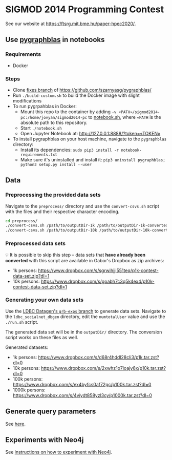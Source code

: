 # SIGMOD 2014 Programming Contest

See our website at <https://ftsrg.mit.bme.hu/paper-hpec2020/>.

## Use [pygraphblas](https://github.com/michelp/pygraphblas) in notebooks

### Requirements
- Docker

### Steps
- Clone [fixes branch](https://github.com/szarnyasg/pygraphblas/tree/fixes) of https://github.com/szarnyasg/pygraphblas/
- Run `./build-custom.sh` to build the Docker image with slight modifications
- To run pygrpahblas in Docker:
    - Mount this repo to the container by adding `-v «PATH»/sigmod2014-pc:/home/jovyan/sigmod2014-pc` to [notebook.sh](https://github.com/szarnyasg/pygraphblas/blob/fixes/notebook.sh), where `«PATH` is the absolute path to this repository.
    - Start `./notebook.sh`
    - Open Jupyter Notebook at: http://127.0.0.1:8888/?token=«TOKEN»
- To install pygraphblas on your host machine, navigate to the `pygraphblas` directory:
    - Install its dependencies: `sudo pip3 install -r notebook-requirements.txt`
    - Make sure it's uninstalled and install it: `pip3 uninstall pygraphblas; python3 setup.py install --user`

## Data

### Preprocessing the provided data sets

Navigate to the `preprocess/` directory and use the `convert-csvs.sh` script with the files and their respective character encoding.

```bash
cd preprocess/
./convert-csvs.sh /path/to/outputDir-1k /path/to/outputDir-1k-converted macintosh
./convert-csvs.sh /path/to/outputDir-10k /path/to/outputDir-10k-converted
```

### Preprocessed data sets

:bulb: It is possible to skip this step – data sets that **have already been converted** with this script are available in Gabor's Dropbox as zip archives:

* 1k persons:  <https://www.dropbox.com/s/sgrwihjji551teq/p1k-contest-data-set.zip?dl=1>
* 10k persons: <https://www.dropbox.com/s/goabh7c3q5k4ex4/p10k-contest-data-set.zip?dl=1>

### Generating your own data sets

Use the [LDBC Datagen's `grb-exps` branch](https://github.com/ldbc/ldbc_snb_datagen/tree/grb-exps) to generate data sets. Navigate to the `ldbc_socialnet_dbgen` directory, edit the `numtotalUser` value and use the `./run.sh` script.

The generated data set will be in the `outputDir/` directory. The conversion script works on these files as well.

Generated datasets:

* 1k persons:    <https://www.dropbox.com/s/d68r4hddl28cli3/p1k.tar.zst?dl=0>
* 10k persons:   <https://www.dropbox.com/s/2xwhz1o7ioajy6x/p10k.tar.zst?dl=0>
* 100k persons:  <https://www.dropbox.com/s/ex4byfcs0af72gc/p100k.tar.zst?dl=0>
* 1000k persons: <https://www.dropbox.com/s/4viydt858yzl3cy/p1000k.tar.zst?dl=0>

## Generate query parameters

See [here](cpp/README.md#generate-new-query-parameters).

## Experiments with Neo4j

See [instructions on how to experiment with Neo4j](neo4j.md).
